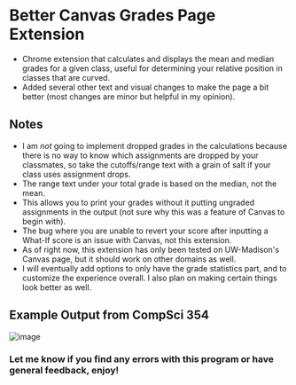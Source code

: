 # Better Canvas Grades Page Extension
- Chrome extension that calculates and displays the mean and median grades for a given class, useful for determining your relative position in classes that are curved.
- Added several other text and visual changes to make the page a bit better (most changes are minor but helpful in my opinion).

## Notes
- I am *not* going to implement dropped grades in the calculations because there is no way to know which assignments are dropped by your classmates, so take the cutoffs/range text with a grain of salt if your class uses assignment drops.
- The range text under your total grade is based on the median, not the mean.
- This allows you to print your grades without it putting ungraded assignments in the output (not sure why this was a feature of Canvas to begin with).
- The bug where you are unable to revert your score after inputting a What-If score is an issue with Canvas, not this extension.
- As of right now, this extension has only been tested on UW-Madison's Canvas page, but it should work on other domains as well.
- I will eventually add options to only have the grade statistics part, and to customize the experience overall. I also plan on making certain things look better as well.

## Example Output from CompSci 354
![image](https://github.com/maggardcolin/class-average-extension/assets/110071999/006ee88e-ddf0-4b54-9448-8ff3afc10e3b)

### Let me know if you find any errors with this program or have general feedback, enjoy!
